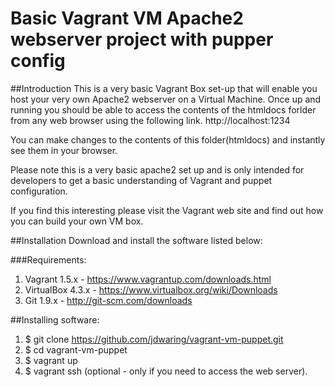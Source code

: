 Basic Vagrant VM Apache2 webserver project with pupper config
=======================

##Introduction
This is a very basic Vagrant Box set-up that will enable you host your very own
Apache2 webserver on a Virtual Machine. Once up and running you should be able 
to access the contents of the htmldocs forlder from any web browser using the
following link. http://localhost:1234

You can make changes to the contents of this folder(htmldocs) and instantly see 
them in your browser.

Please note this is a very basic apache2 set up and is only intended for developers
to get a basic understanding of Vagrant and puppet configuration.

If you find this interesting please visit the Vagrant web site and find out how 
you can build your own VM box.


##Installation
Download and install the software listed below:

###Requirements:
1. Vagrant 1.5.x  - https://www.vagrantup.com/downloads.html
2. VirtualBox 4.3.x - https://www.virtualbox.org/wiki/Downloads
3. Git 1.9.x - http://git-scm.com/downloads

##Installing software:
1. $ git clone https://github.com/jdwaring/vagrant-vm-puppet.git
2. $ cd vagrant-vm-puppet
3. $ vagrant up
4. $ vagrant ssh (optional - only if you need to access the web server).

